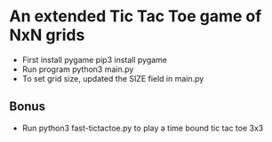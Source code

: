 # An extended Tic Tac Toe game of NxN grids

- First install pygame pip3 install pygame
- Run program python3 main.py
- To set grid size, updated the SIZE field in main.py
## Bonus
- Run python3 fast-tictactoe.py to play a time bound tic tac toe 3x3
